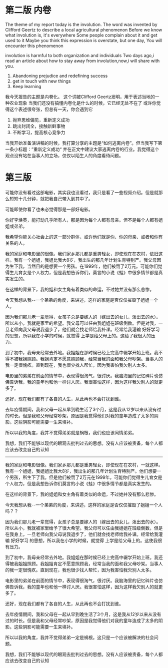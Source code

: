 # 第二版 内卷

 The theme of my report today is the involution.
The word was invented by Clifford Geertz  to describe a local agricultural phenomenon
Before we know what involution is, it's everywhere
Some people complain about it and get used to it
Maybe you think this expression is overstate, but one day, You will encounter this phenomenon


involution is harmful to both organization and individuals
Two days ago,i read an article about how  to stay away from involution,now,i will share with you.

1. Abandoning prejudice and redefining success
2. get in touch with new things
3. Keep learning

我今天报告的主题是内卷化。
这个词被Clifford Geertz发明，用于表述当地的一种农业现象
当我们还没有搞懂内卷化是什么的时候，它已经无处不在了
或许你觉得这个表述很夸张，但总有一天，你会遇到它

1. 抛弃思维偏见，重新定义成功
2. 跳出封闭全，接触新鲜事物
3. 不断学习，提高核心竞争力



当我开始准备演讲稿的时候，我打算分享的主题是“如何逃离内卷”。但当我写下第一条小标题：”重新定义成功“
并在正文中建议大家逃离内卷的行业。我觉得这个观点没有站在当事人的立场，仅仅以陌生人的角度看待问题。

# 第三版

可能你没有看过这部电影，其实我也没看过，我只是看了一些视频介绍。但是就那么短短十几分钟，就把我自己带入到其中了。

可能即使你看了也未必觉得那是一部好电影。

你好李焕英，能打动几乎所有人，那是因为每个人都有母亲。但不是每个人都有姐姐或弟弟。

我希望你能关心社会上的这一部分群体，或许他们就是你、你的母亲、或者和你有关系的人。

我的家庭和电影里的很像。我们家乡那儿都是重男轻女，即使现在在农村，依旧这样。我有一个姐姐，我姐比我大8岁，我出生的那几年计划生育特别严。我父母因为生下我，当然目的是想要一个男孩。在1999年，他们被罚了2万元。可能你们觉得生儿育女是个人权力，但是我想告诉你们，莫言的小说《蛙》中很多情节都是真实发生的。

在这样的背景下，我的姐和女主角有着类似的命运，不过她并没有那么悲惨。

今天我想从我--一个弟弟的角度，来讲述，这样的家庭是否仅仅摧毁了姐姐一个人。

因为我们那儿老一辈觉得，女孩子总是要嫁人的（嫁出去的女儿，泼出去的水）。所以从小，我就是家里的希望。我父母可以任由我姐姐在班级倒数。但是对我，一旦老师向我父母说我退步了，他们就会找老师给我补课。经常给我灌输 好好学习 的思想，所以我在小学的时候，就觉得 上学是给父母上的。这给了我很大的压力。

到了初中，我母亲经常去外地。我姐姐在那时候已经上完高中辍学开始上班。我不得不被我姐照顾。我姐肯定不愿意照顾我，经常当我的面和我父母吵架。当事人的我一定很愧疚。直到现在，我也很少找人帮忙，因为我害怕我欠别人太多。

电影里的弟弟在前面的情节中，表现得很淘气，很讨厌。我脑海里的记忆碎片也仿佛告诉我，我的童年也和他一样讨人厌。我很害怕这样，因为这样我欠别人的就更多了。

还好，现在我们都有了各自的人生，从此再也不会打扰到谁。

去年疫情期间，我和父母一起从早到晚生活了3个月，这是我从12岁以来从没有过的时长。但是我和父母经常吵架，原因是我觉得他们对我的童年造成了太多的阴影。这些阴影可能需要一生来填补。

所以以我的角度，我并不觉得弟弟就是祸根，我们也应该同情弟弟。

我想，我们不能够以现代的眼观去批判过去的思想。没有人应该被责备，每个人都应该去改变自己的认知

---

我的家庭和电影很像。我们家乡那儿都是重男轻女，即使现在在农村，一就这样。我有一个姐姐，我姐姐比我大8岁，我出生的那几年计划生育特别严。他们想要一个男孩，所生下了我。但是他们被罚了2万元在1999年。可能你们觉得生儿育女是个人权力，但是我想告诉你们莫言的小说《蛙》中很多情节都是真实发生的。

在这样的背景下，我的姐姐和女主角有着类似的命运，不过她并没有那么悲惨。

今天我想从我--一个弟弟的角度，来讲述，这样的家庭是否仅仅摧毁了姐姐一个人吗？？

因为我们那儿老一辈觉得，女孩子总是要嫁人的（嫁出去的女儿，泼出去的水）。所以从小，我就被家里给予了很大希望。我父母可以任由我姐姐在班级倒数，但是在我身上。一旦老师向我父母说我退步了，他们就会找老师给我补课。经常给我灌输 好好学习 的思想，所以我在小学的时候，就觉得 上学是给父母上的。这使我很有压力。

到了初中，我母亲经常去外地。我姐姐在那时候已经上完高中辍学开始上班。我还得被我姐姐照顾。我姐姐肯定不愿意照顾我，经常当我的面和我父母吵架。当事人的我一定很愧疚。直到现在，我也很少找人帮忙，因为我害怕我欠别人太多。

电影里的弟弟在前面的情节中，表现得很淘气，很讨厌。我脑海里的记忆碎片也仿佛告诉我，我的童年也和他一样讨人厌。我很害怕这样，因为这样我欠别人的就更多了。

还好，现在我们都有了各自的人生，从此再也不会打扰到谁。

去年疫情期间，我和父母在一起从早到晚生活了3个月，这是我从12岁以来从没有过的时长。但是我和父母经常吵架，原因是我觉得他们对我的童年造成了太多的阴影。这些阴影可能需要一生来填补。

所以以我的角度，我并不觉得弟弟一定是祸根。这只是一个应该被解决的社会问题。

我想，我们不能够以现代的眼观去批判过去的思想。没有人应该被责备，每个人都应该去改变自己的认知

